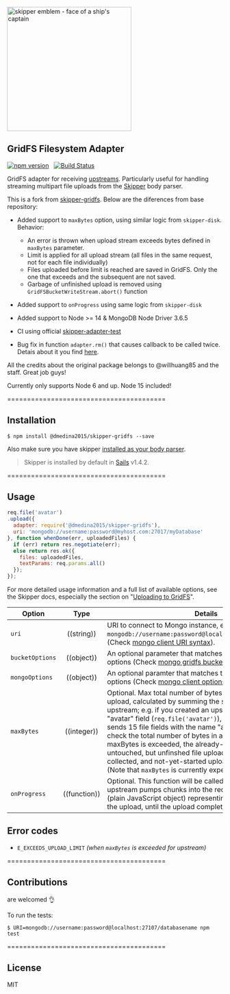 [<img title="skipper-gridfs - GridFS filesystem adapter for Skipper" src="http://i.imgur.com/P6gptnI.png" width="290px" alt="skipper emblem - face of a ship's captain"/>](https://github.com/dmedina2015/skipper-gridfs)
## GridFS Filesystem Adapter

[![npm version](https://badge.fury.io/js/%40dmedina2015%2Fskipper-gridfs.svg)](https://badge.fury.io/js/%40dmedina2015%2Fskipper-gridfs) &nbsp; 
[![Build Status](https://travis-ci.com/dmedina2015/skipper-gridfs.svg?branch=master)](https://travis-ci.com/dmedina2015/skipper-gridfs)
&nbsp;


GridFS adapter for receiving [upstreams](https://github.com/balderdashy/skipper#what-are-upstreams). Particularly useful for handling streaming multipart file uploads from the [Skipper](https://github.com/balderdashy/skipper) body parser.

This is a fork from [skipper-gridfs](https://www.npmjs.com/package/skipper-gridfs). Below are the diferences from base repository:

- Added support to `maxBytes` option, using similar logic from `skipper-disk`. Behavior:
  * An error is thrown when upload stream exceeds bytes defined in `maxBytes` parameter.
  * Limit is applied for all upload stream (all files in the same request, not for each file individually)
  * Files uploaded before limit is reached are saved in GridFS. Only the one that exceeds and the subsequent are not saved.
  * Garbage of unfinished upload is removed using `GridFSBucketWriteStream.abort()` function

- Added support to `onProgress` using same logic from `skipper-disk`

- Added support to Node >= 14 & MongoDB Node Driver 3.6.5

- CI using official [skipper-adapter-test](https://github.com/balderdashy/skipper-adapter-tests)

- Bug fix in function `adapter.rm()` that causes callback to be called twice.
  Detais about it you find [here](https://github.com/willhuang85/skipper-gridfs/pull/44).

All the credits about the original package belongs to @willhuang85 and the staff. Great job guys!

Currently only supports Node 6 and up. Node 15 included!


========================================

## Installation

```
$ npm install @dmedina2015/skipper-gridfs --save
```

Also make sure you have skipper [installed as your body parser](http://beta.sailsjs.org/#/documentation/concepts/Middleware?q=adding-or-overriding-http-middleware).

> Skipper is installed by default in [Sails](https://github.com/balderdashy/sails) v1.4.2.

========================================


## Usage

```javascript
req.file('avatar')
.upload({
  adapter: require('@dmedina2015/skipper-gridfs'),
  uri: 'mongodb://username:password@myhost.com:27017/myDatabase'
}, function whenDone(err, uploadedFiles) {
  if (err) return res.negotiate(err);
  else return res.ok({
    files: uploadedFiles,
    textParams: req.params.all()
  });
});
```

For more detailed usage information and a full list of available options, see the Skipper docs, especially the section on "[Uploading to GridFS](https://github.com/balderdashy/skipper#uploading-files-to-gridfs)".


| Option          | Type       | Details                                                                                                                                                                                                 |
| --------------- | :--------: | ------------------------------------------------------------------------------------------------------------------------------------------------------------------------------------------------------- |
| `uri`           | ((string)) | URI to connect to Mongo instance, e.g. `mongodb://username:password@localhost:27107/databasename`.<br/> (Check [mongo client URI syntax](https://docs.mongodb.com/manual/reference/connection-string)). |
| `bucketOptions` | ((object)) | An optional parameter that matches the GridFSBucket options (Check [mongo gridfs bucket options](http://mongodb.github.io/node-mongodb-native/3.1/api/GridFSBucket.html)).                              |
| `mongoOptions`  | ((object)) | An optional paramter that matches the MongoClient.connect options (Check [mongo client options](http://mongodb.github.io/node-mongodb-native/3.1/api/MongoClient.html#.connect)).                       |
| `maxBytes`      | ((integer))| Optional. Max total number of bytes permitted for a given upload, calculated by summing the size of all files in the upstream; e.g. if you created an upstream that watches the "avatar" field (`req.file('avatar')`), and a given request sends 15 file fields with the name "avatar", `maxBytes` will check the total number of bytes in all of the 15 files.  If maxBytes is exceeded, the already-written files will be left untouched, but unfinshed file uploads will be garbage-collected, and not-yet-started uploads will be cancelled.  (Note that `maxBytes` is currently experimental) |
| `onProgress`    | ((function)) | Optional. This function will be called again and again as the upstream pumps chunks into the receiver with a dictionary (plain JavaScript object) representing the current status of the upload, until the upload completes.

## Error codes

- `E_EXCEEDS_UPLOAD_LIMIT` _(when `maxBytes` is exceeded for upstream)_

========================================

## Contributions

are welcomed :ok_hand:

To run the tests:

```shell
$ URI=mongodb://username:password@localhost:27107/databasename npm test
```


========================================

## License

MIT
